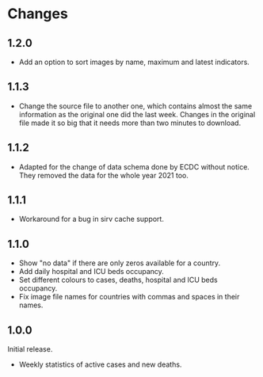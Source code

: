 # Changes

## 1.2.0

* Add an option to sort images by name, maximum and latest indicators.

## 1.1.3

* Change the source file to another one, which contains almost the same information as the original one did the last week. Changes in the original file made it so big that it needs more than two minutes to download.

## 1.1.2

* Adapted for the change of data schema done by ECDC without notice. 
  They removed the data for the whole year 2021 too.

## 1.1.1

* Workaround for a bug in sirv cache support.

## 1.1.0

* Show "no data" if there are only zeros available for a country.
* Add daily hospital and ICU beds occupancy.
* Set different colours to cases, deaths, hospital and ICU beds occupancy.
* Fix image file names for countries with commas and spaces in their names.

## 1.0.0

Initial release.

* Weekly statistics of active cases and new deaths.

